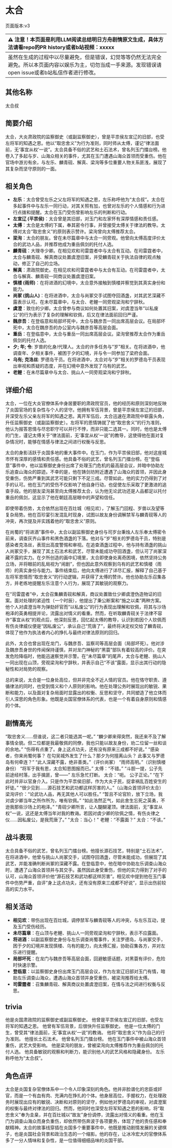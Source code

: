# 太合
页面版本:v3
 

| :warning: 注意！本页面是利用LLM阅读总结明日方舟剧情原文生成，具体方法请看repo的PR history或者b站视频：xxxxx           |
|:----------------------------|
| 虽然在生成的过程中以尽量避免，但是错误，幻觉等等仍然无法完全避免。所以本页面内容以娱乐为主，切勿当成一手来源。发现错误请open issue或者b站私信作者进行修改。|



## 其他名称
太合叔
## 简要介绍
太合，大炎肃政院的监察御史（或副监察御史），曾是平祟侯左宣辽的旧部，也受左将军的知遇之恩。他以“取忠舍义”为行为准则，同时师从太傅，谨记“律法面前，无‘事宜从权’一说”。太合具备不俗的武艺和土石法术，曾名列玉门擂台榜。他卷入了多起与岁、山海众相关的事件，尤其在玉门遭遇山海众首领而受重伤。他在官场中游刃有余，与左乐、麟青砚、解真、梁洵等多位重要人物关系匪浅，展现了其复杂而坚守原则的一面。
## 相关角色
-   **左乐**：太合曾受左乐之父左将军的知遇之恩，左乐称呼他为“太合叔”。太合在多起事件中与左乐一同行动，对其关照有加，也曾对左乐的个人情感和行为进行点拨和提醒。太合在玉门受伤曾影响左乐的判断和行动。
-   **左宣辽 (平祟侯)**：太合曾是其旧部，对玉门和左家怀有深厚情感和责任感。
-   **太傅**：太合是太傅的下属，奉其密令行事，并曾接受太傅关于律法的教导。太傅对太合“取忠舍义”的原则表示赞许。梁洵曾向太傅推荐太合。
-   **梁洵**：太合的朋友。曾在未尽篇章中与太合一同旁观。他曾向太傅高度评价太合的武功人品，并推荐他成为重岳佩剑的托付人选。
-   **麟青砚**：大理寺少卿。在相见欢和司雷霆者中与太合有互动。在司雷霆者中，太合与麟青砚、解真商议处置虞澄旧案，并受麟青砚关于执法自律的观点触动，修正了自己的立场。
-   **解真**：肃政院御史。在相见欢和司雷霆者中与太合有互动。在司雷霆者中，太合与解真、麟青砚一同商议处置虞澄旧案。
-   **慎楼 (雨师)**：在将进酒的幻境中，太合意外接触到慎楼并察觉到其真实身份和能力。
-   **尚冢 (挑山人)**：在将进酒中，太合与尚冢交手试图夺回酒盏，对其武艺深藏不露表示认可。在未尽篇章中，与太合、老鲤一同旁观梁洵和宁辞秋。
-   **虞澄**：致仕的少卿。太合曾参与商议如何处置其旧案，对虞澄当年“以私废公”的行为表示了复杂的理解和钦佩，后又在律法面前回归严谨。
-   **魏彦吾**：在登临意和局部坏死中，太合与魏彦吾一同出席高层会议。在局部坏死中，太合在魏彦吾的办公室内与魏彦吾等高层会面。
-   **重岳**：在登临意中，太合与重岳一同出席高层会议。梁洵曾推荐太合作为重岳佩剑的托付人选。
-   **夕; 年; 令**: 岁兽的化身/代理人。太合的许多任务与“岁”相关。在将进酒中，他调查年、夕相关事件，被困于夕的幻境，并与令一同参加了梁府会面。
-   **乌有; 克洛丝**: 罗德岛干员。在将进酒中，太合对与“岁”相关的罗德岛干员表现出审视和质疑的态度，并在幻境中意外发现了乌有的武艺。
-   **老鲤**：在未尽篇章中与太合、挑山人一同旁观梁洵和宁辞秋。
## 详细介绍
太合，一位在大炎官僚体系中身居要职的肃政院官员，他的经历和原则深刻地反映了炎国官场的复杂性与个人的坚守。他拥有军伍背景，曾是平祟侯左宣辽的旧部，并深受左乐父亲左将军的知遇之恩。离开军伍后，太合迅速在肃政院中崭露头角，升任监察御史（或副监察御史）。左将军的恩情铸就了他“取忠舍义”的行为准则，他认为报答恩情与尽忠职守可以并行不悖，而非只能二选其一。同时，他也是太傅的门生，谨记太傅关于“律法面前，无‘事宜从权’一说”的教导，这使得他在面对复杂情况时，能够在情感与律法之间进行权衡与反思。

太合的身影活跃于炎国多地的重大事件中。在玉门，作为平祟侯旧部，他对这座城市怀有深厚的感情和责任感。他具备不俗的武艺，曾名列玉门擂台榜。在“登临意”事件中，他以监察御史身份出席了处理玉门危机的最高层会议，并暗中协助左乐追查山海众的踪迹。不幸的是，他在铸剑坊附近遭遇了山海众的首领，并因此身受重伤，伤势严重到其武艺可能只剩下不足三成。尽管如此，他的实力仍得到了对手的认可。他在玉门的受伤不仅影响了他自身行动，也促使左乐采取了更激进的追查手段。他的朋友梁洵甚至向太傅推荐太合，认为他无论武功还是人品都足以托付重岳的佩剑，这显示了他在朝廷高层眼中的声望和信任。

即使带着伤势，太合依然出现在百灶城（相见欢），了解玉门回程、岁兽以及望等复杂局势。他在百珍宴引发混乱时现身，试图以故友身份调解禁军与麟青砚等人的冲突，再次提及并实践着他的“取忠舍义”原则。

在尚蜀的“将进酒”事件中，太合以副监察御史身份与司岁台秉烛人左乐奉太傅密令前来，调查灰齐山事件和黑色酒盏的下落。他对与“岁”相关的罗德岛干员，特别是感染者克洛丝，表现出高度警惕和审视。在追查酒盏过程中，他与持有酒盏的挑山人尚冢交手，展现了其土石法术和武艺，尽管未能成功夺回酒盏，但认可了尚冢深藏不露的实力。在夕所创造的画中幻境里，太合即使身处离奇困境，依然坚持公务立场，并将眼前的乱局视为“闹剧”，但也因此意外观察到乌有的武艺和慎楼（雨师）的真实身份与能力。事件结束后，他向太傅进行了详尽汇报，解释了自己基于左将军恩情而“取忠舍义”的行动逻辑，并获得了太傅的赞许。他也协助左乐召集各方，并老练地提醒左乐注意个人行为，展现了其敏锐的观察力。

在“司雷霆者”中，太合召集麟青砚和解真，商议处置致仕少卿虞澄伪造物证的旧案。面对处理的紧迫性（一个时辰），他提出了秉公断案和“施之以柔”两种方案。他个人对虞澄当年为弹劾奸官而“以私废公”的行为表现出理解和钦佩，将其与沙场袍泽的英勇相提并论，流露出对情义的看重。然而，在听取麟青砚关于法律不容许“事宜从权”的观点后，他深刻反思，回忆起太傅的教导，认识到若因个人钦佩而有伤炎律威仪便是“因私废公”，承认自己“荒唐了”，最终将决定权交给了麟青砚，体现了他作为执法者内心的挣扎与最终对律法原则的回归。

此外，太合也曾出现在龙门，与魏彦吾、监察司等高层会面（局部坏死）。他对涉及魏彦吾身世的传闻保持谨慎，并对龙门神秘的“黑蓑”部队有着较高的评价。在突发危险降临时，他能迅速察觉并示警。在“未尽篇章”的尾声，太合与老鲤、挑山人一同出现在山顶，旁观梁洵和宁辞秋，并表示自己“不该”露面，显示出其行动的隐秘性和对局势的观察。

总的来说，太合是一位身处高位，但并非完全不近人情的官员。他在恪守职责、遵循律法的同时，也受到情义和个人原则的影响。他在处理公务时展现出的敏锐、果断和能力，以及面对复杂局面时显露出的权衡、反思和坚守，共同塑造了他立体而引人深思的角色形象。他既是炎国官僚体系的代表，也是一个有着自身原则和情感的个体。
## 剧情高光
“取忠舍义......但谁说，这二者只能选其一呢。”
“麟少卿来得突然，我还来不及了解事情全貌。但二位都是我最敬佩的同僚，我也只能以故友身份，劝二位留一丝和谈的余地。”
“伤得有点重了。身上这点功夫，还有没有原来三成都不好说。”
“感染者，你来尚蜀何事？ 在勾吴城外发生了什么？那夕为何擅离山头？ 此事又与罗德岛有何牵连？”
“此人深藏不露，绝非善类。”（评价尚冢）
“雨师高明。”（识别慎楼身份）
“将军于我有恩，太合知恩图报而已。” 太傅：“不错。”
“斗胆一提，公子先前途经村落，出手擒匪，曾——” 左乐急忙打断。 太合：“呃。 公子正论。”
“在下此时并非以官身介入。只是作为平祟侯旧部，作为大炎子民，捉拿祸乱百姓安生的奸徒。”
“很少见到......源石技艺和武功都这样厉害的人。”（山海众首领评价太合）
梁洵评价：“论武功人品，再无其他人可以胜任。”
“暂且不论官阶，放下立场，我对虞少卿当年之所作所为，唯有钦佩。”
“如此浩然正气，如此舍生忘死之英勇，不逊我那些沙场上的袍泽。”
“青砚少卿所言，让人醍醐灌顶。律法面前，无“事宜从权”一说，这还是太傅当年对我的教诲。若因对虞少卿的钦佩之情，有伤炎律之仪......因私废公，是我荒唐了。”
"太合：当心！"
老鲤：“不露面？” 太合：“不该。”
## 战斗表现
太合具备不俗的武艺，曾名列玉门擂台榜。他擅长源石技艺，特别是“土石法术”。在将进酒中，他曾与挑山人尚冢交手，试图夺回酒盏，尽管未能成功，但展现了其武艺，并能准确判断尚冢的深藏不露。在登临意中，他在暗中协助左乐调查山海众时，遭遇了山海众首领并与其交手。虽然因此身受重伤，但他的实力得到了对手的认可，山海众首领评价他“源石技艺和武功都这样厉害”。相见欢中提到他在玉门事件中伤势严重，自评“身上这点功夫，还有没有原来三成都不好说”，显示出伤前较高的实力水平。
## 相关活动
-   **相见欢**：带伤出现在百灶城，调停禁军与麟青砚等人的冲突，与左乐互动，提及玉门受伤经历。
-   **未尽篇章**：在山顶与老鲤、挑山人一同旁观梁洵和宁辞秋，表示不应露面。
-   **将进酒**：以副监察御史身份与左乐调查尚蜀事件，关注罗德岛，与尚冢交手，困于夕的幻境并发现慎楼、乌有的能力，向太傅汇报，协助召集各方，并对左乐进行提醒。
-   **局部坏死**：在龙门与魏彦吾等高层会面，回避敏感话题，对黑蓑有评价，危险时快速示警。
-   **登临意**：以监察御史身份出席玉门高层会议，作为左宣辽旧部对玉门有情，暗助左乐调查山海众，遭遇山海众首领并身受重伤，被梁洵推荐给太傅。
-   **司雷霆者**：召集麟青砚、解真商议处置虞澄旧案，在情与法之间进行权衡与反思。
## trivia
他是炎国肃政院的监察御史或副监察御史。
他曾是平祟侯左宣辽的旧部，也受左将军的知遇之恩。
他曾有军伍背景，后很快升任监察御史。
他是一位太傅的门生，曾受其“律法面前，无‘事宜从权’一说”的教诲。
他将“取忠舍义”作为自己的行为准则。
他擅长土石法术。
他曾名列玉门擂台榜。
他在玉门事件中被山海众首领重伤，武艺大受影响。
他是梁洵的朋友，曾被梁洵向太傅推荐作为重岳佩剑的托付人选。
他具备敏锐的观察和判断力，能识别他人的武艺风格和隐藏身份。
左乐称呼他为“太合叔”。
## 角色点评
太合是炎国复杂官僚体系中一个令人印象深刻的角色。他并非脸谱化的忠臣或奸官，而是一个有血有肉、充满内在挣扎的个体。他身居高位，手握权力，在处理政务时展现出应有的敏锐、决断和对原则的坚守，例如他对罗德岛的审视，对虞澄案的权衡与最终对律法的回归。然而，他同时也深受左将军知遇之恩的影响，将“取忠舍义”奉为圭臬，并在百灶城以“故友”身份调停，流露出对情义的看重。他在玉门为调查山海众而身负重伤，却依然带伤奔波于各项要务，体现了他的责任感和奉献精神。太合的故事线穿插在炎国多个重要事件中，他既是推动剧情发展的关键棋子，也是炎国社会背景和政治生态的一个缩影。他的存在，让冰冷宏大的官僚体系多了一分人情味和复杂性，是一位值得细细品味的炎国干部。